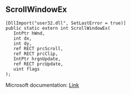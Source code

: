 ## ScrollWindowEx

```
[DllImport("user32.dll", SetLastError = true)]
public static extern int ScrollWindowEx(
   IntPtr hWnd,
   int dx,
   int dy,
   ref RECT prcScroll,
   ref RECT prcClip,
   IntPtr hrgnUpdate,
   ref RECT prcUpdate,
   uint flags
);
```

Microsoft documentation: [Link](https://docs.microsoft.com/en-us/windows/win32/api/winuser/nf-winuser-scrollwindowex)
